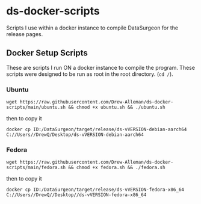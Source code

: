 # ds-docker-scripts
Scripts I use within a docker instance to compile DataSurgeon for the release pages.

## Docker Setup Scripts
These are scripts I run ON a docker instance to compile the program. These scripts were designed to be run as root in the root directory. (```cd /```).

### Ubuntu
```
wget https://raw.githubusercontent.com/Drew-Alleman/ds-docker-scripts/main/ubuntu.sh && chmod +x ubuntu.sh && ./ubuntu.sh
```
then to copy it
```
docker cp ID:/DataSurgeon/target/release/ds-vVERSION-debian-aarch64 C://Users//DrewQ/Desktop/ds-vVERSION-debian-aarch64
```
### Fedora 
```
wget https://raw.githubusercontent.com/Drew-Alleman/ds-docker-scripts/main/fedora.sh && chmod +x fedora.sh && ./fedora.sh
```
then to copy it
```
docker cp ID:/DataSurgeon/target/release/ds-vVERSION-fedora-x86_64 C://Users//DrewQ//Desktop//ds-vVERSION-fedora-x86_64
```

